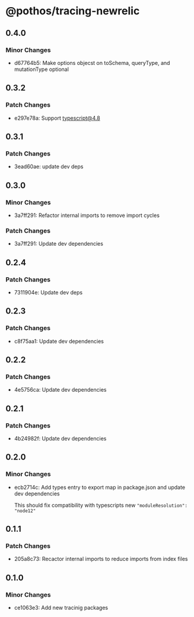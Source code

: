 # @pothos/tracing-newrelic

## 0.4.0

### Minor Changes

- d67764b5: Make options objecst on toSchema, queryType, and mutationType optional

## 0.3.2

### Patch Changes

- e297e78a: Support typescript@4.8

## 0.3.1

### Patch Changes

- 3ead60ae: update dev deps

## 0.3.0

### Minor Changes

- 3a7ff291: Refactor internal imports to remove import cycles

### Patch Changes

- 3a7ff291: Update dev dependencies

## 0.2.4

### Patch Changes

- 7311904e: Update dev deps

## 0.2.3

### Patch Changes

- c8f75aa1: Update dev dependencies

## 0.2.2

### Patch Changes

- 4e5756ca: Update dev dependencies

## 0.2.1

### Patch Changes

- 4b24982f: Update dev dependencies

## 0.2.0

### Minor Changes

- ecb2714c: Add types entry to export map in package.json and update dev dependencies

  This should fix compatibility with typescripts new `"moduleResolution": "node12"`

## 0.1.1

### Patch Changes

- 205a8c73: Recactor internal imports to reduce imports from index files

## 0.1.0

### Minor Changes

- ce1063e3: Add new tracinig packages
